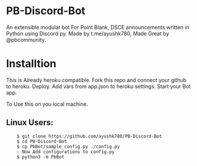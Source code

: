 # PB-Discord-Bot
An extensible modulat bot For Point Blank, DSCE announcements written in Python using Discord py.
Made by t.me/ayushk780, Made Great by @pbcommunity.

# Installtion
This is Already heroku compatible. Fork this repo and connect your github to heroku. Deploy. Add vars from app.json to heroku settings.
Start your Bot app.

To Use this on you local machine.
  
  Linux Users:
  -
        $ git clone https://github.com/ayushk780/PB-Discord-Bot
        $ cd PB-Discord-Bot
        $ cp PbBot/sample_config.py ./config.py
        - Now Add configurations to config.py
        $ python3 -m PbBot
 
